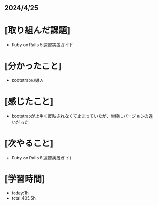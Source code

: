 ## 2024/4/25

# [取り組んだ課題]
- Ruby on Rails 5 速習実践ガイド
# [分かったこと]
- bootstrapの導入
# [感じたこと]  
- bootstrapが上手く反映されなくて止まっていたが、単純にバージョンの違いだった
# [次やること]
- Ruby on Rails 5 速習実践ガイド
# [学習時間]
- today:1h 
- total:405.5h